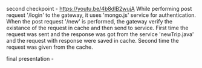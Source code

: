 second checkpoint - https://youtu.be/4b8dlB2wujA
While performing post request '/login' to the gateway, it uses 'mongo.js' service for authentication.
When the post request '/new' is performed, the gateway verify the existance of the request in cache and then send to service.
First time the request was sent and the response was got from the service 'newTrip.java' and the request with response were saved in cache.
Second time the request was given from the cache.

final presentation -           
                                                                                                                                                     